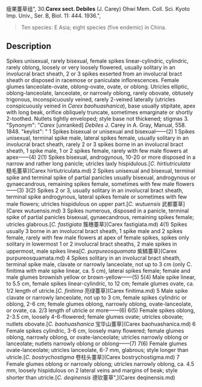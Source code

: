 瘦果薹草组",
30.**Carex sect. Debiles** (J. Carey) Ohwi Mem. Coll. Sci. Kyoto Imp. Univ., Ser. B, Biol. 11: 444. 1936.",

> Ten species: E Asia; eight species (five endemic) in China.

## Description
Spikes unisexual, rarely bisexual, female spikes linear-cylindric, cylindric, rarely oblong, loosely or very loosely flowered, usually solitary in an involucral bract sheath, 2 or 3 spikes exserted from an involucral bract sheath or disposed in racemose or paniculate inflorescences. Female glumes lanceolate-ovate, oblong-ovate, ovate, or oblong. Utricles elliptic, oblong-lanceolate, lanceolate, or narrowly oblong, rarely obovate, obtusely trigonous, inconspicuously veined, rarely 2-veined laterally (utricles conspicuously veined in *Carex baohuashanica*), base usually stipitate, apex with long beak, orifice obliquely truncate, sometimes emarginate or shortly 2-toothed. Nutlets tightly enveloped; style base not thickened; stigmas 3.
  "Synonym": "*Carex* [unranked] *Debiles* J. Carey in A. Gray, Manual, 558. 1848.
  "keylist": "
1 Spikes bisexual or unisexual and bisexual——(2)
1 Spikes unisexual, terminal spike male, lateral spikes female, usually solitary in an involucral bract sheath, rarely 2 or 3 spikes borne in an involucral bract sheath, 1 spike male, 1 or 2 spikes female, rarely with few male flowers at apex——(4)
2(1) Spikes bisexual, androgynous, 10-20 or more disposed in a narrow and rather long panicle; utricles laxly hispidulous.[*C. hirtiutriculata* 糙毛薹草](Carex hirtiutriculata.md)
2 Spikes unisexual and bisexual, terminal spike and terminal spike of partial panicles usually bisexual, androgynous or gynaecandrous, remaining spikes female, sometimes with few male flowers——(3)
3(2) Spikes 2 or 3, usually solitary in an involucral bract sheath, terminal spike androgynous, lateral spikes female or sometimes with few male flowers; utricles hispidulous on upper part.[*C. wutuensis* 武都薹草](Carex wutuensis.md)
3 Spikes numerous, disposed in a panicle, terminal spike of partial panicles bisexual, gynaecandrous, remaining spikes female; utricles glabrous.[*C. fastigiata* 簇穗薹草](Carex fastigiata.md)
4(1) Spikes usually 3 borne in an involucral bract sheath, 1 spike male and 2 spikes female, rarely with few male flowers at apex of female spikes, spikes only solitary in lowermost 1 or 2 involucral bract sheaths, 2 male spikes in uppermost, male spikes linea[*C. purpureosquamata* 紫鳞薹草](Carex purpureosquamata.md)
4 Spikes solitary in an involucral bract sheath, terminal spike male, clavate or narrowly lanceolate, not up to 3 cm (only C. finitima with male spike linear, ca. 5 cm), lateral spikes female; female and male glumes brownish yellow or brown-yellow——(5)
5(4) Male spike linear, to 5.5 cm, female spikes linear-cylindric, to 12 cm; female glumes ovate, ca. 1/2 length of utricle.[*C. finitima* 亮绿薹草](Carex finitima.md)
5 Male spike clavate or narrowly lanceolate, not up to 3 cm, female spikes cylindric or oblong, 2-6 cm; female glumes oblong, narrowly oblong, ovate-lanceolate, or ovate, ca. 2/3 length of utricle or more——(6)
6(5) Female spikes oblong, 2-3.5 cm, loosely 4-6-flowered; female glumes ovate; utricles obovate; nutlets obovate.[*C. baohuashanica* 宝华山薹草](Carex baohuashanica.md)
6 Female spikes cylindric, 3-6 cm, loosely many flowered; female glumes oblong, narrowly oblong, or ovate-lanceolate; utricles narrowly oblong or lanceolate; nutlets narrowly oblong or oblong——(7)
7(6) Female glumes ovate-lanceolate; utricles lanceolate, 6-7 mm, glabrous; style longer than utricle.[*C. bostrychostigma* 卷柱头薹草](Carex bostrychostigma.md)
7 Female glumes oblong or narrowly oblong; utricles narrowly oblong, ca. 4.5 mm, loosely hispidulous on 2 lateral veins and margins of beak; style shorter than utricle.[*C. deqinensis* 德钦薹草",](Carex deqinensis.md)
